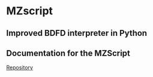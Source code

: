 # MZscript
## Improved BDFD interpreter in Python
## Documentation for the MZScript
[Repository](https://github.com/flash4kiez/mzscriptdocs)
